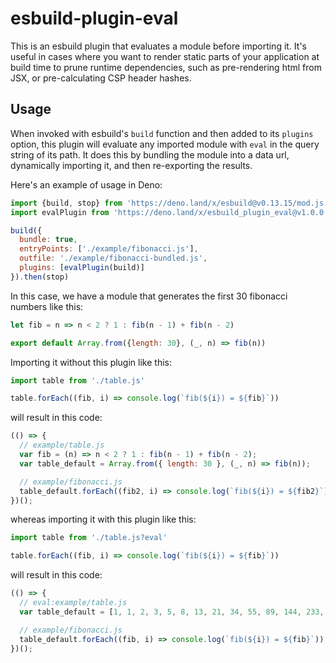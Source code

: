 # esbuild-plugin-eval

This is an esbuild plugin that evaluates a module before importing it. It's useful in cases where you want to render static parts of your application at build time to prune runtime dependencies, such as pre-rendering html from JSX, or pre-calculating CSP header hashes.

## Usage

When invoked with esbuild's `build` function and then added to its `plugins` option, this plugin will evaluate any imported module with `eval` in the query string of its path. It does this by bundling the module into a data url, dynamically importing it, and then re-exporting the results.

Here's an example of usage in Deno:

```js
import {build, stop} from 'https://deno.land/x/esbuild@v0.13.15/mod.js'
import evalPlugin from 'https://deno.land/x/esbuild_plugin_eval@v1.0.0'

build({
  bundle: true,
  entryPoints: ['./example/fibonacci.js'],
  outfile: './example/fibonacci-bundled.js',
  plugins: [evalPlugin(build)]
}).then(stop)
```

In this case, we have a module that generates the first 30 fibonacci numbers like this:

```js
let fib = n => n < 2 ? 1 : fib(n - 1) + fib(n - 2)

export default Array.from({length: 30}, (_, n) => fib(n))
```

Importing it without this plugin like this:

```js
import table from './table.js'

table.forEach((fib, i) => console.log(`fib(${i}) = ${fib}`))
```

will result in this code:

```js
(() => {
  // example/table.js
  var fib = (n) => n < 2 ? 1 : fib(n - 1) + fib(n - 2);
  var table_default = Array.from({ length: 30 }, (_, n) => fib(n));

  // example/fibonacci.js
  table_default.forEach((fib2, i) => console.log(`fib(${i}) = ${fib2}`));
})();
```

whereas importing it with this plugin like this:

```js
import table from './table.js?eval'

table.forEach((fib, i) => console.log(`fib(${i}) = ${fib}`))
```

will result in this code:

```js
(() => {
  // eval:example/table.js
  var table_default = [1, 1, 2, 3, 5, 8, 13, 21, 34, 55, 89, 144, 233, 377, 610, 987, 1597, 2584, 4181, 6765, 10946, 17711, 28657, 46368, 75025, 121393, 196418, 317811, 514229, 832040];

  // example/fibonacci.js
  table_default.forEach((fib, i) => console.log(`fib(${i}) = ${fib}`));
})();
```